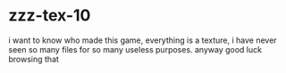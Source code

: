 # zzz-tex-10
i want to know who made this game, everything is a texture, i have never seen so many files for so many useless purposes. anyway good luck browsing that
